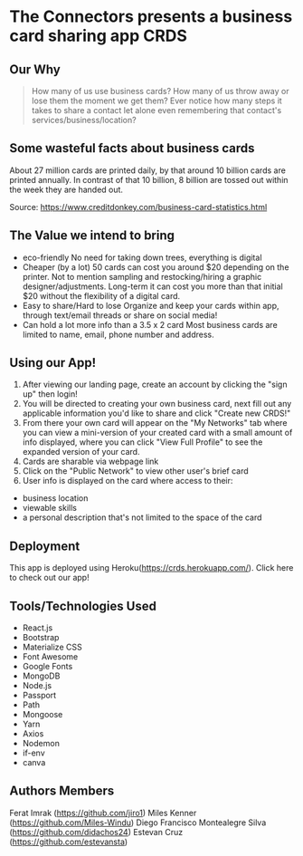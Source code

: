 # The Connectors presents a business card sharing app CRDS

## Our Why
> How many of us use business cards?
> How many of us throw away or lose them the moment we get them?
> Ever notice how many steps it takes to share a contact let alone even remembering that contact's services/business/location?

## Some wasteful facts about business cards
About 27 million cards are printed daily, by that around 10 billion cards are printed annually. In contrast of that 10 billion, 8 billion are tossed out within the week they are handed out.

Source: https://www.creditdonkey.com/business-card-statistics.html

## The Value we intend to bring
* eco-friendly
No need for taking down trees, everything is digital
* Cheaper (by a lot)
50 cards can cost you around $20 depending on the printer. Not to mention sampling and restocking/hiring a graphic designer/adjustments. Long-term it can cost you more than that initial $20 without the flexibility of a digital card.
* Easy to share/Hard to lose
Organize and keep your cards within app, through text/email threads or share on social media!
* Can hold a lot more info than a 3.5 x 2 card
Most business cards are limited to name, email, phone number and address.

## Using our App!
1. After viewing our landing page, create an account by clicking the "sign up" then login!
1. You will be directed to creating your own business card, next fill out any applicable information you'd like to share and click "Create new CRDS!"
1. From there your own card will appear on the "My Networks" tab where you can view a mini-version of your created card with a small amount of info displayed, where you can click "View Full Profile" to see the expanded version of your card.
1. Cards are sharable via webpage link 
1. Click on the "Public Network" to view other user's brief card
1. User info is displayed on the card where access to their:
* business location
* viewable skills
* a personal description that's not limited to the space of the card

## Deployment
This app is deployed using Heroku(https://crds.herokuapp.com/). Click here to check out our app!

## Tools/Technologies Used
* React.js
* Bootstrap
* Materialize CSS
* Font Awesome
* Google Fonts
* MongoDB
* Node.js
* Passport
* Path
* Mongoose
* Yarn
* Axios
* Nodemon
* if-env
* canva

## Authors Members
Ferat Imrak (https://github.com/jiro1)
Miles Kenner (https://github.com/Miles-Windu)
Diego Francisco Montealegre Silva (https://github.com/didachos24)
Estevan Cruz (https://github.com/estevansta)
